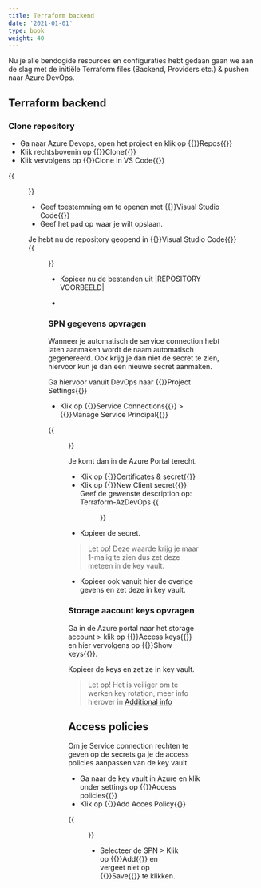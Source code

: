 ```yaml
---
title: Terraform backend
date: '2021-01-01'
type: book
weight: 40
---
```


Nu je alle bendogide resources en configuraties hebt gedaan gaan we aan de slag met de initiële Terraform files (Backend, Providers etc.) & pushen naar Azure DevOps.

<!--more-->

## Terraform backend

### Clone repository
- Ga naar Azure Devops, open het project en klik op {{<hl>}}Repos{{</hl>}}
- Klik rechtsbovenin op {{<hl>}}Clone{{</hl>}}
- Klik vervolgens op {{<hl>}}Clone in VS Code{{</hl>}}

{{<figure library="true" src="azure-terraform/repoclone.png" title="Clone in Visual Studio Code">}}

- Geef toestemming om te openen met {{<hl>}}Visual Studio Code{{</hl>}}
- Geef het pad op waar je wilt opslaan.

Je hebt nu de repository geopend in {{<hl>}}Visual Studio Code{{</hl>}}
{{<figure library="true" src="azure-terraform/visualstudio.png" title="isual Studio Code">}}

- Kopieer nu de bestanden uit |REPOSITORY VOORBEELD|

- 

### SPN gegevens opvragen
Wanneer je automatisch de service connection hebt laten aanmaken wordt de naam automatisch gegenereerd. Ook krijg je dan niet de secret te zien, hiervoor kun je dan een nieuwe secret aanmaken. 

Ga hiervoor vanuit DevOps naar {{<hl>}}Project Settings{{</hl>}}
- Klik op {{<hl>}}Service Connections{{</hl>}} > {{<hl>}}Manage Service Principal{{</hl>}}

{{<figure library="true" src="azure-terraform/manageserviceprincipal.png" title="Manage Service Principal">}}

Je komt dan in de Azure Portal terecht.

- Klik op {{<hl>}}Certificates & secret{{</hl>}}
- Klik op {{<hl>}}New Client secret{{</hl>}}
Geef de gewenste description op: Terraform-AzDevOps
{{<figure library="true" src="azure-terraform/spnsecret.png" title="Add client secret">}}
- Kopieer de secret.

>Let op! Deze waarde krijg je maar 1-malig te zien dus zet deze meteen in de key vault.

- Kopieer ook vanuit hier de overige gevens en zet deze in key vault.

### Storage aacount keys opvragen
Ga in de Azure portal naar het storage account > klik op {{<hl>}}Access keys{{</hl>}} en hier vervolgens op {{<hl>}}Show keys{{</hl>}}.

Kopieer de keys en zet ze in key vault.

>Let op! Het is veiliger om te werken key rotation, meer info hierover in [Additional info](https://knoester-it.online/courses/azure-terraform/additional/)

## Access policies
Om je Service connection rechten te geven op de secrets ga je de access policies aanpassen van de key vault.

- Ga naar de key vault in Azure en klik onder settings op {{<hl>}}Access policies{{</hl>}}
- Klik op {{<hl>}}Add Acces Policy{{</hl>}}

{{<figure library="true" src="azure-terraform/kvaccesspolicy.png" title="Add access policy">}}

- Selecteer de SPN > Klik op {{<hl>}}Add{{</hl>}} en vergeet niet op {{<hl>}}Save{{</hl>}} te klikken.